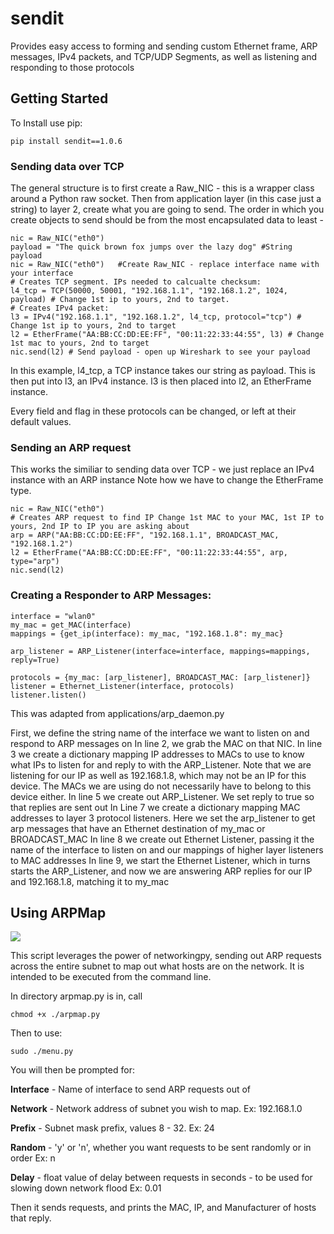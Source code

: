 # sendit
Provides easy access to forming and sending custom Ethernet frame, ARP messages, IPv4 packets, and TCP/UDP Segments, as well as listening and responding to those protocols

## Getting Started

To Install use pip:
```
pip install sendit==1.0.6
```
### Sending data over TCP

The general structure is to first create a Raw_NIC - this is a wrapper class around a Python raw socket. 
Then from application layer (in this case just a string) to layer 2, create what you are going to send.
The order in which you create objects to send should be from the most encapsulated data to least -


```
nic = Raw_NIC("eth0")
payload = "The quick brown fox jumps over the lazy dog" #String payload
nic = Raw_NIC("eth0")   #Create Raw_NIC - replace interface name with your interface
# Creates TCP segment. IPs needed to calcualte checksum:
l4_tcp = TCP(50000, 50001, "192.168.1.1", "192.168.1.2", 1024, payload) # Change 1st ip to yours, 2nd to target.
# Creates IPv4 packet:
l3 = IPv4("192.168.1.1", "192.168.1.2", l4_tcp, protocol="tcp") # Change 1st ip to yours, 2nd to target
l2 = EtherFrame("AA:BB:CC:DD:EE:FF", "00:11:22:33:44:55", l3) # Change 1st mac to yours, 2nd to target
nic.send(l2) # Send payload - open up Wireshark to see your payload
 ```
 
In this example, l4_tcp, a TCP instance takes our string as payload. This is then put into l3, an IPv4 instance. l3 is then placed into l2, an EtherFrame instance. 
 
Every field and flag in these protocols can be changed, or left at their default values.



### Sending an ARP request
This works the similiar to sending data over TCP - we just replace an IPv4 instance with an ARP instance
Note how we have to change the EtherFrame type.

```
nic = Raw_NIC("eth0")
# Creates ARP request to find IP Change 1st MAC to your MAC, 1st IP to yours, 2nd IP to IP you are asking about
arp = ARP("AA:BB:CC:DD:EE:FF", "192.168.1.1", BROADCAST_MAC, "192.168.1.2")
l2 = EtherFrame("AA:BB:CC:DD:EE:FF", "00:11:22:33:44:55", arp, type="arp")
nic.send(l2)
```

### Creating a Responder to ARP Messages:
```
interface = "wlan0"
my_mac = get_MAC(interface)
mappings = {get_ip(interface): my_mac, "192.168.1.8": my_mac}

arp_listener = ARP_Listener(interface=interface, mappings=mappings, reply=True)

protocols = {my_mac: [arp_listener], BROADCAST_MAC: [arp_listener]}
listener = Ethernet_Listener(interface, protocols)
listener.listen()
```
This was adapted from applications/arp_daemon.py

First, we define the string name of the interface we want to listen on and respond to ARP messages on
In line 2, we grab the MAC on that NIC. 
In line 3 we create a dictionary mapping IP addresses to MACs to use to know what IPs to listen for and reply to with the ARP_Listener. Note that we are listening for our IP as well as 192.168.1.8, which may not be an IP for this device. The MACs we are using do not necessarily have to belong to this device either.
In line 5 we create out ARP_Listener. We set reply to true so that replies are sent out
In Line 7 we create a dictionary mapping MAC addresses to layer 3 protocol listeners. Here we set the arp_listener to get arp messages that have an Ethernet destination of my_mac or BROADCAST_MAC
In line 8 we create out Ethernet Listener, passing it the name of the interface to listen on and our mappings of higher layer listeners to MAC addresses
In line 9, we start the Ethernet Listener, which in turns starts the ARP_Listener, and now we are answering ARP replies for our IP and 192.168.1.8, matching it to my_mac

## Using ARPMap
![](docs/images/arp_map.png)


This script leverages the power of networkingpy, sending out ARP requests across the entire subnet to map out what hosts are on the network. It is intended to be executed from the command line.

In directory arpmap.py is in, call
```
chmod +x ./arpmap.py
```
Then to use:
```
sudo ./menu.py
```
You will then be prompted for:

**Interface** - Name of interface to send ARP requests out of

**Network** - Network address of subnet you wish to map. Ex: 192.168.1.0

**Prefix** - Subnet mask prefix, values 8 - 32. Ex: 24

**Random** - 'y' or 'n', whether you want requests to be sent randomly or in order Ex: n

**Delay** - float value of delay between requests in seconds - to be used for slowing down network flood Ex: 0.01


Then it sends requests, and prints the MAC, IP, and Manufacturer of hosts that reply.

